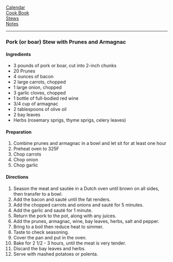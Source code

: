 [Calendar](https://github.com/vmsmith/EDT/blob/master/calendar.md)    
[Cook Book](https://github.com/vmsmith/CookBook/blob/master/README.md)   
[Stews](https://github.com/vmsmith/CookBook/blob/master/stews.md)   
[Notes](https://github.com/vmsmith/CookBook/blob/master/notes.md)   

-----    

### Pork (or boar) Stew with Prunes and Armagnac   

#### Ingredients   
* 3 pounds of pork or boar, cut into 2-inch chunks
* 20 Prunes
* 4 ounces of bacon
* 2 large carrots, chopped
* 1 large onion, chopped
* 3 garlic cloves, chopped
* 1 bottle of full-bodied red wine
* 3/4 cup of armagnac
* 2 tablespoons of olive oil
* 2 bay leaves
* Herbs (rosemary sprigs, thyme sprigs, celery leaves)   

#### Preparation   
1. Combine prunes and armagnac in a bowl and let sit for at least one hour    
2. Preheat oven to 325F
3. Chop carrots   
4. Chop onion
5. Chop garlic   

 #### Directions   
 1. Season the meat and sautée in a Dutch oven until brown on all sides, then transfer to a bowl.   
 2. Add the bacon and sauté until the fat renders.    
 3. Add the chopped carrots and onions and sauté for 5 minutes.       
 4. Add the garlic and sauté for 1 minute.
 5. Return the pork to the pot, along with any juices.
 6. Add the prunes, armagnac, wine, bay leaves, herbs, salt and pepper.
 7. Bring to a boil then reduce heat to simmer.
 8. Taste to check seasoning.   
 9. Cover the pan and put in the oven.
 10. Bake for 2 1/2 - 3 hours, until the meat is very tender.
 11. Discard the bay leaves and herbs.
 12. Serve with mashed potatoes or polenta.   
